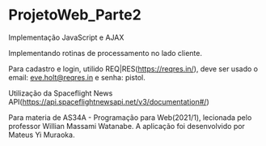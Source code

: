 # ProjetoWeb_Parte2
 Implementação JavaScript e AJAX
 
Implementando rotinas de processamento no lado cliente.

Para cadastro e login, utilido REQ|RES(https://reqres.in/), deve ser usado o email: eve.holt@reqres.in e senha: pistol.

Utilização da Spaceflight News API(https://api.spaceflightnewsapi.net/v3/documentation#/)

Para materia de AS34A - Programação para Web(2021/1), lecionada pelo professor Willian Massami Watanabe. A aplicação foi desenvolvido por Mateus Yi Muraoka. 

